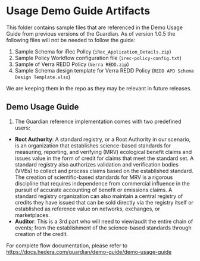 # Usage Demo Guide Artifacts

This folder contains sample files that are referenced in the Demo Usage Guide from previous versions of the Guardian. As of version 1.0.5 the following files will not be needed to follow the guide:

1. Sample Schema for iRec Policy (`iRec_Application_Details.zip`)
2. Sample Policy Workflow configuration file (`irec-policy-config.txt`)
3. Sample of Verra REDD Policy (`Verra REDD.zip`)
4. Sample Schema design template for Verra REDD Policy (`REDD APD Schema Design Template.xlsx`)

We are keeping them in the repo as they may be relevant in future releases.

## Demo Usage Guide

1. The Guardian reference implementation comes with two predefined users:

- **Root Authority**: A standard registry, or a Root Authority in our scenario, is an organization that establishes science-based standards for measuring, reporting, and verifying (MRV) ecological benefit claims and issues value in the form of credit for claims that meet the standard set. A standard registry also authorizes validation and verification bodies (VVBs) to collect and process claims based on the established standard. The creation of scientific-based standards for MRV is a rigorous discipline that requires independence from commercial influence in the pursuit of accurate accounting of benefit or emissions claims. A standard registry organization can also maintain a central registry of credits they have issued that can be sold directly via the registry itself or established as reference value on networks, exchanges, or marketplaces.
- **Auditor**: This is a 3rd part who will need to view/audit the entire chain of events; from the establishment of the science-based standards through creation of the credit.

For complete flow documentation, please refer to https://docs.hedera.com/guardian/demo-guide/demo-usage-guide
